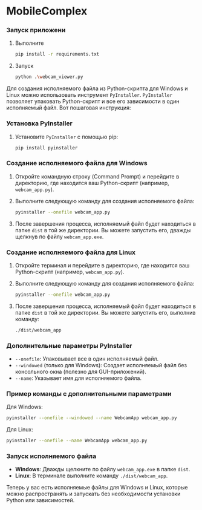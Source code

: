 # MobileComplex
### Запуск приложени

1. Выполните
    ```sh
    pip install -r requirements.txt
    ```

2. Запуск
    ```sh
    python .\webcam_viewer.py
    ```

Для создания исполняемого файла из Python-скрипта для Windows и Linux можно использовать инструмент `PyInstaller`. `PyInstaller` позволяет упаковать Python-скрипт и все его зависимости в один исполняемый файл. Вот пошаговая инструкция:

### Установка PyInstaller

1. Установите `PyInstaller` с помощью pip:
   ```sh
   pip install pyinstaller
   ```

### Создание исполняемого файла для Windows

1. Откройте командную строку (Command Prompt) и перейдите в директорию, где находится ваш Python-скрипт (например, `webcam_app.py`).

2. Выполните следующую команду для создания исполняемого файла:
   ```sh
   pyinstaller --onefile webcam_app.py
   ```

3. После завершения процесса, исполняемый файл будет находиться в папке `dist` в той же директории. Вы можете запустить его, дважды щелкнув по файлу `webcam_app.exe`.

### Создание исполняемого файла для Linux

1. Откройте терминал и перейдите в директорию, где находится ваш Python-скрипт (например, `webcam_app.py`).

2. Выполните следующую команду для создания исполняемого файла:
   ```sh
   pyinstaller --onefile webcam_app.py
   ```

3. После завершения процесса, исполняемый файл будет находиться в папке `dist` в той же директории. Вы можете запустить его, выполнив команду:
   ```sh
   ./dist/webcam_app
   ```

### Дополнительные параметры PyInstaller

- `--onefile`: Упаковывает все в один исполняемый файл.
- `--windowed` (только для Windows): Создает исполняемый файл без консольного окна (полезно для GUI-приложений).
- `--name`: Указывает имя для исполняемого файла.

### Пример команды с дополнительными параметрами

Для Windows:
```sh
pyinstaller --onefile --windowed --name WebcamApp webcam_app.py
```

Для Linux:
```sh
pyinstaller --onefile --name WebcamApp webcam_app.py
```

### Запуск исполняемого файла

- **Windows**: Дважды щелкните по файлу `webcam_app.exe` в папке `dist`.
- **Linux**: В терминале выполните команду `./dist/webcam_app`.

Теперь у вас есть исполняемые файлы для Windows и Linux, которые можно распространять и запускать без необходимости установки Python или зависимостей.